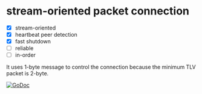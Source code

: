 # stream-oriented packet connection

- [x] stream-oriented
- [x] heartbeat peer detection
- [x] fast shutdown
- [ ] reliable
- [ ] in-order

It uses 1-byte message to control the connection because the minimum TLV packet is 2-byte.

[![GoDoc](https://godoc.org/github.com/go-ndn/packet?status.svg)](https://godoc.org/github.com/go-ndn/packet)
